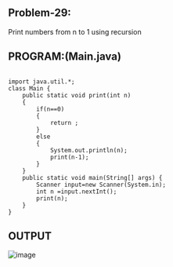 
## Problem-29:
Print numbers from n to 1 using recursion 

## PROGRAM:(Main.java)
```

import java.util.*;
class Main {
    public static void print(int n)
    {
        if(n==0)
        {
            return ;
        }
        else
        {
            System.out.println(n);
            print(n-1);
        }
    }
    public static void main(String[] args) {
        Scanner input=new Scanner(System.in);
        int n =input.nextInt();
        print(n);
    }
}

```

## OUTPUT
![image](https://github.com/user-attachments/assets/924c7ec6-a157-4a35-9dec-0e52d3bd4417)
